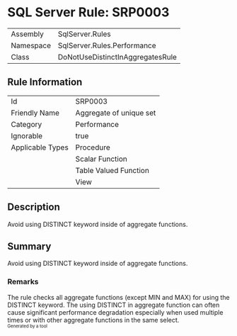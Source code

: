 # SQL Server Rule: SRP0003
  
|    |    |
|----|----|
| Assembly | SqlServer.Rules |
| Namespace | SqlServer.Rules.Performance |
| Class | DoNotUseDistinctInAggregatesRule |
  
## Rule Information
  
|    |    |
|----|----|
| Id | SRP0003 |
| Friendly Name | Aggregate of unique set |
| Category | Performance |
| Ignorable | true |
| Applicable Types | Procedure  |
|   | Scalar Function |
|   | Table Valued Function |
|   | View |
  
## Description
  
Avoid using DISTINCT keyword inside of aggregate functions.
  
## Summary
  
Avoid using DISTINCT keyword inside of aggregate functions.
  
### Remarks
  
The rule checks all aggregate functions (except MIN and MAX) for using the DISTINCT keyword.
The using DISTINCT in aggregate function can often cause significant performance
degradation especially when used multiple times or with other aggregate functions in the
same select.  
<sub><sup>Generated by a tool</sup></sub>
